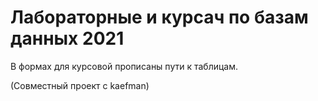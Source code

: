 # Лабораторные и курсач по базам данных 2021 

В формах для курсовой прописаны пути к таблицам. 

(Совместный проект с kaefman)
